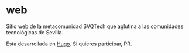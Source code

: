 # web

Sitio web de la metacomunidad SVQTech que aglutina a las comunidades tecnológicas de Sevilla.

Esta desarrollada en [Hugo](https://gohugo.io/). Si quieres participar, PR.
